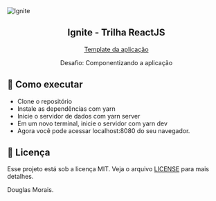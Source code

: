 <img alt="Ignite" src="https://i.imgur.com/eCVyxxy.png">
<h2 align="center">
  Ignite - Trilha ReactJS
</h2>
<p align="center">
  <a href="https://github.com/rocketseat-education/ignite-template-componentizando-a-aplicacao">Template da aplicação</a>
</p>
<p align="center">
  Desafio: Componentizando a aplicação
</p>

## 🚀 Como executar

- Clone o repositório
- Instale as dependências com yarn
- Inicie o servidor de dados com yarn server
- Em um novo terminal, inicie o servidor com yarn dev
- Agora você pode acessar localhost:8080 do seu navegador.

## :memo: Licença

Esse projeto está sob a licença MIT. Veja o arquivo [LICENSE](LICENSE) para mais detalhes.

Douglas Morais.
